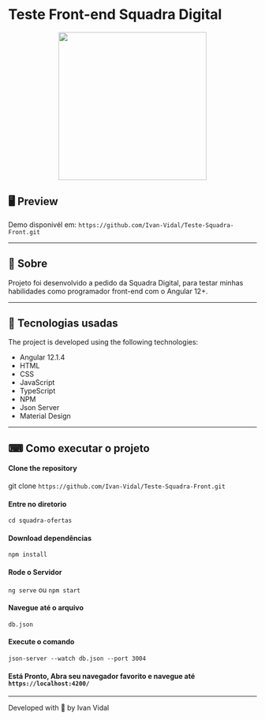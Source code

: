 # Teste Front-end Squadra Digital

<p align = "center">
  <img src = "https://www.squadra.com.br/wp-content/themes/squadraTheme/img/logos-squadra/logo-white-4.png" width = "300">
</p>

## 🖥 Preview


  Demo disponivél em: `https://github.com/Ivan-Vidal/Teste-Squadra-Front.git`


---

## 📖 Sobre

  Projeto foi desenvolvido a pedido da Squadra Digital, para testar minhas habilidades como programador front-end com o Angular 12+.

---

## 🚀 Tecnologias usadas

The project is developed using the following technologies:

- Angular 12.1.4
- HTML
- CSS
- JavaScript
- TypeScript
- NPM
- Json Server
- Material Design


---

## ⌨ Como executar o projeto

#### Clone the repository
git clone `https://github.com/Ivan-Vidal/Teste-Squadra-Front.git`

#### Entre no diretorio
`cd squadra-ofertas`

#### Download dependências
`npm install`

#### Rode o Servidor
`ng serve` ou `npm start`

#### Navegue até o arquivo
`db.json`

#### Execute o comando
`json-server --watch db.json --port 3004`


#### Está Pronto, Abra seu navegador favorito e navegue até `https://localhost:4200/`

---

Developed with 💜 by Ivan Vidal
